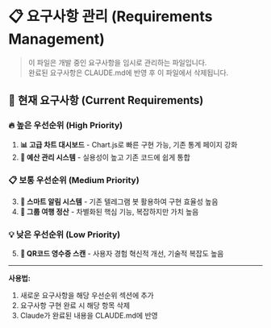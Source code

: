 # 📋 요구사항 관리 (Requirements Management)

> 이 파일은 개발 중인 요구사항을 임시로 관리하는 파일입니다.  
> 완료된 요구사항은 CLAUDE.md에 반영 후 이 파일에서 삭제됩니다.

## 📌 현재 요구사항 (Current Requirements)

### 🔥 높은 우선순위 (High Priority)
<!-- 긴급하게 처리해야 할 요구사항들 -->
1. **📊 고급 차트 대시보드** - Chart.js로 빠른 구현 가능, 기존 통계 페이지 강화
2. **🎯 예산 관리 시스템** - 실용성이 높고 기존 코드에 쉽게 통합

### 📋 보통 우선순위 (Medium Priority)
<!-- 일반적인 기능 개선 및 추가 요구사항들 -->
3. **🔔 스마트 알림 시스템** - 기존 텔레그램 봇 활용하여 구현 효율성 높음
4. **👥 그룹 여행 정산** - 차별화된 핵심 기능, 복잡하지만 가치 높음

### 💡 낮은 우선순위 (Low Priority)
<!-- 나중에 고려해볼 수 있는 요구사항들 -->
5. **📱 QR코드 영수증 스캔** - 사용자 경험 혁신적 개선, 기술적 복잡도 높음

---
**사용법:**
1. 새로운 요구사항을 해당 우선순위 섹션에 추가
2. 요구사항 구현 완료 시 해당 항목 삭제
3. Claude가 완료된 내용을 CLAUDE.md에 반영